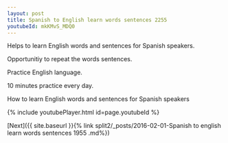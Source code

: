 ```yaml
---
layout: post
title: Spanish to English learn words sentences 2255 
youtubeId: mkKMvS_MDQ0
---
```

 
 
Helps to learn English words and sentences for Spanish speakers.

Opportunitiy to repeat the words sentences. 

Practice English language. 
 
10 minutes practice every day. 
 
How to learn English words and sentences for Spanish speakers 
 
{% include youtubePlayer.html id=page.youtubeId %}
 
 
[Next]({{ site.baseurl }}{% link  split2/_posts/2016-02-01-Spanish to english learn words sentences 1955 .md%})
 
